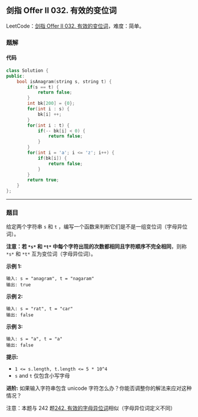 ## 剑指 Offer II 032. 有效的变位词

LeetCode：[剑指 Offer II 032. 有效的变位词](https://leetcode.cn/problems/dKk3P7/)，难度：简单。

### 题解

#### 代码

```c++
class Solution {
public:
    bool isAnagram(string s, string t) {
        if(s == t) {
            return false;
        }
        int bk[200] = {0};
        for(int i : s) {
            bk[i] ++;
        }
        for(int i : t) {
            if(-- bk[i] < 0) {
                return false;
            }
        }
        for(int i = 'a'; i <= 'z'; i++) {
            if(bk[i]) {
                return false;
            }
        }
        return true;
    }
};
```



---



### 题目

给定两个字符串 `s` 和 `t` ，编写一个函数来判断它们是不是一组变位词（字母异位词）。

**注意：**若 `*s*` 和 `*t*` 中每个字符出现的次数都相同且**字符顺序不完全相同**，则称 `*s*` 和 `*t*` 互为变位词（字母异位词）。

 

**示例 1:**

```
输入: s = "anagram", t = "nagaram"
输出: true
```

**示例 2:**

```
输入: s = "rat", t = "car"
输出: false
```

**示例 3:**

```
输入: s = "a", t = "a"
输出: false
```

 

**提示:**

- `1 <= s.length, t.length <= 5 * 10^4`
- `s` and `t` 仅包含小写字母

 

**进阶:** 如果输入字符串包含 unicode 字符怎么办？你能否调整你的解法来应对这种情况？

 

注意：本题与 242 题[242. 有效的字母异位词](https://leetcode-cn.com/problems/valid-anagram/)相似（字母异位词定义不同）


